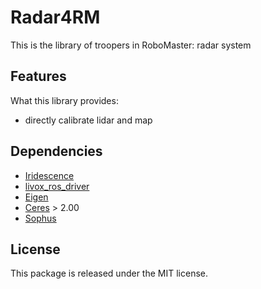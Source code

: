 # Radar4RM
This is the library of troopers in RoboMaster: radar system

## Features

What this library provides:
- directly calibrate lidar and map

## Dependencies
- [Iridescence](https://github.com/koide3/iridescence)
- [livox_ros_driver](https://github.com/Livox-SDK/livox_ros_driver2)
- [Eigen](https://eigen.tuxfamily.org/index.php)
- [Ceres](https://github.com/ceres-solver/ceres-solver) > 2.00
- [Sophus](https://github.com/strasdat/Sophus)

## License

This package is released under the MIT license.